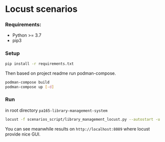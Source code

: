 # Locust scenarios
### Requirements:
 - Python >= 3.7
 - pip3

### Setup
```sh
pip install -r requirements.txt
```
Then based on project readme run podman-compose.
```sh
podman-compose build
podman-compose up [-d]
```
### Run
in root directory ```pa165-library-management-system``` 
```sh
locust -f scenarios_script/library_management_locust.py --autostart -u 3
```
You can see meanwhile results on ```http://localhost:8089``` where locust provide nice GUI.
